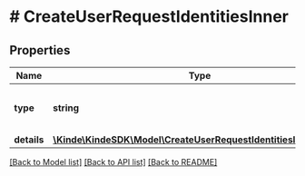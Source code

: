 # # CreateUserRequestIdentitiesInner

## Properties

Name | Type | Description | Notes
------------ | ------------- | ------------- | -------------
**type** | **string** | The type of identity to create, for e.g. email. | [optional]
**details** | [**\Kinde\KindeSDK\Model\CreateUserRequestIdentitiesInnerDetails**](CreateUserRequestIdentitiesInnerDetails.md) |  | [optional]

[[Back to Model list]](../../README.md#models) [[Back to API list]](../../README.md#endpoints) [[Back to README]](../../README.md)

